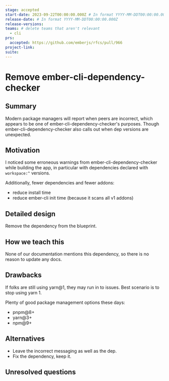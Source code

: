 ```yaml
---
stage: accepted
start-date: 2023-09-22T00:00:00.000Z # In format YYYY-MM-DDT00:00:00.000Z
release-date: # In format YYYY-MM-DDT00:00:00.000Z
release-versions:
teams: # delete teams that aren't relevant
  - cli
prs:
  accepted: https://github.com/emberjs/rfcs/pull/966
project-link: 
suite: 
---
```


<!--- 
Directions for above: 

stage: Leave as is
start-date: Fill in with today's date, 2032-12-01T00:00:00.000Z
release-date: Leave as is
release-versions: Leave as is
teams: Include only the [team(s)](README.md#relevant-teams) for which this RFC applies
prs:
  accepted: Fill this in with the URL for the Proposal RFC PR
project-link: Leave as is
suite: Leave as is
-->

# Remove ember-cli-dependency-checker

## Summary

Modern package managers will report when peers are incorrect, 
which appears to be one of ember-cli-dependency-checker's purposes.
Though ember-cli-dependency-checker also calls out when dep versions are unexpected.

## Motivation

I noticed some erroneous warnings from ember-cli-dependency-checker while
building the app, in particular with dependencies declared with `workspace:^` versions. 

Additionally, fewer dependencies and fewer addons:
- reduce install time
- reduce ember-cli init time (because it scans all v1 addons)

## Detailed design

Remove the dependency from the blueprint.

## How we teach this

None of our documentation mentions this dependency, so there is no reason to update any docs.

## Drawbacks

If folks are still using yarn@1, they may run in to issues. Best scenario is to stop using yarn 1.

Plenty of good package management options these days:
- pnpm@8+
- yarn@3+
- npm@9+

## Alternatives

- Leave the incorrect messaging as well as the dep.
- Fix the dependency, keep it.

## Unresolved questions
